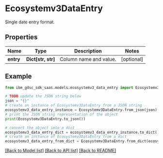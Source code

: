 # Ecosystemv3DataEntry

Single date entry format.

## Properties

Name | Type | Description | Notes
------------ | ------------- | ------------- | -------------
**entry** | **Dict[str, str]** | Column name and value. | [optional] 

## Example

```python
from ibm_gdsc_sdk_saas.models.ecosystemv3_data_entry import Ecosystemv3DataEntry

# TODO update the JSON string below
json = "{}"
# create an instance of Ecosystemv3DataEntry from a JSON string
ecosystemv3_data_entry_instance = Ecosystemv3DataEntry.from_json(json)
# print the JSON string representation of the object
print(Ecosystemv3DataEntry.to_json())

# convert the object into a dict
ecosystemv3_data_entry_dict = ecosystemv3_data_entry_instance.to_dict()
# create an instance of Ecosystemv3DataEntry from a dict
ecosystemv3_data_entry_from_dict = Ecosystemv3DataEntry.from_dict(ecosystemv3_data_entry_dict)
```
[[Back to Model list]](../README.md#documentation-for-models) [[Back to API list]](../README.md#documentation-for-api-endpoints) [[Back to README]](../README.md)


